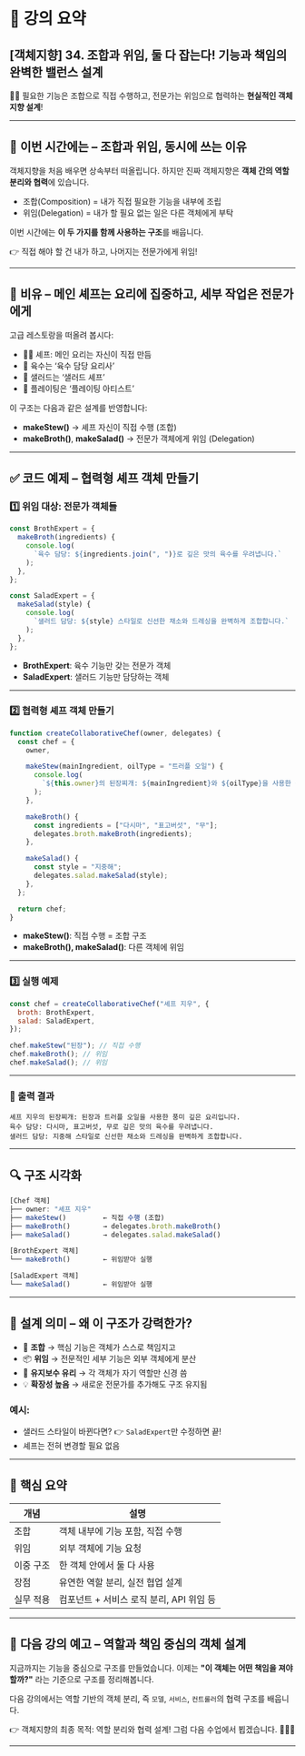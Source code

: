# 📘 강의 요약

## \[객체지향] 34. 조합과 위임, 둘 다 잡는다! 기능과 책임의 완벽한 밸런스 설계

👨‍🍳 필요한 기능은 조합으로 직접 수행하고,
전문가는 위임으로 협력하는 **현실적인 객체지향 설계**!

---

## 🧠 이번 시간에는 – 조합과 위임, 동시에 쓰는 이유

객체지향을 처음 배우면 상속부터 떠올립니다.
하지만 진짜 객체지향은 **객체 간의 역할 분리와 협력**에 있습니다.

- 조합(Composition) = 내가 직접 필요한 기능을 내부에 조립
- 위임(Delegation) = 내가 할 필요 없는 일은 다른 객체에게 부탁

이번 시간에는 **이 두 가지를 함께 사용하는 구조**를 배웁니다.

👉 직접 해야 할 건 내가 하고, 나머지는 전문가에게 위임!

---

## 🍱 비유 – 메인 셰프는 요리에 집중하고, 세부 작업은 전문가에게

고급 레스토랑을 떠올려 봅시다:

- 👨‍🍳 셰프: 메인 요리는 자신이 직접 만듬
- 🧂 육수는 ‘육수 담당 요리사’
- 🥗 샐러드는 ‘샐러드 셰프’
- 🎨 플레이팅은 ‘플레이팅 아티스트’

이 구조는 다음과 같은 설계를 반영합니다:

- **makeStew()** → 셰프 자신이 직접 수행 (조합)
- **makeBroth()**, **makeSalad()** → 전문가 객체에게 위임 (Delegation)

---

## ✅ 코드 예제 – 협력형 셰프 객체 만들기

### 1️⃣ 위임 대상: 전문가 객체들

```js
const BrothExpert = {
  makeBroth(ingredients) {
    console.log(
      `육수 담당: ${ingredients.join(", ")}로 깊은 맛의 육수를 우려냅니다.`
    );
  },
};

const SaladExpert = {
  makeSalad(style) {
    console.log(
      `샐러드 담당: ${style} 스타일로 신선한 채소와 드레싱을 완벽하게 조합합니다.`
    );
  },
};
```

- **BrothExpert**: 육수 기능만 갖는 전문가 객체
- **SaladExpert**: 샐러드 기능만 담당하는 객체

---

### 2️⃣ 협력형 셰프 객체 만들기

```js
function createCollaborativeChef(owner, delegates) {
  const chef = {
    owner,

    makeStew(mainIngredient, oilType = "트러플 오일") {
      console.log(
        `${this.owner}의 된장찌개: ${mainIngredient}와 ${oilType}을 사용한 풍미 깊은 요리입니다.`
      );
    },

    makeBroth() {
      const ingredients = ["다시마", "표고버섯", "무"];
      delegates.broth.makeBroth(ingredients);
    },

    makeSalad() {
      const style = "지중해";
      delegates.salad.makeSalad(style);
    },
  };

  return chef;
}
```

- **makeStew()**: 직접 수행 = 조합 구조
- **makeBroth(), makeSalad()**: 다른 객체에 위임

---

### 3️⃣ 실행 예제

```js
const chef = createCollaborativeChef("셰프 지우", {
  broth: BrothExpert,
  salad: SaladExpert,
});

chef.makeStew("된장"); // 직접 수행
chef.makeBroth(); // 위임
chef.makeSalad(); // 위임
```

---

### 🧪 출력 결과

```
셰프 지우의 된장찌개: 된장과 트러플 오일을 사용한 풍미 깊은 요리입니다.
육수 담당: 다시마, 표고버섯, 무로 깊은 맛의 육수를 우려냅니다.
샐러드 담당: 지중해 스타일로 신선한 채소와 드레싱을 완벽하게 조합합니다.
```

---

## 🔍 구조 시각화

```js
[Chef 객체]
├── owner: "셰프 지우"
├── makeStew()         ← 직접 수행 (조합)
├── makeBroth()        → delegates.broth.makeBroth()
├── makeSalad()        → delegates.salad.makeSalad()

[BrothExpert 객체]
└── makeBroth()        ← 위임받아 실행

[SaladExpert 객체]
└── makeSalad()        ← 위임받아 실행
```

---

## 🧠 설계 의미 – 왜 이 구조가 강력한가?

- 🎯 **조합** → 핵심 기능은 객체가 스스로 책임지고
- 📦 **위임** → 전문적인 세부 기능은 외부 객체에게 분산
- 🔄 **유지보수 유리** → 각 객체가 자기 역할만 신경 씀
- 💡 **확장성 높음** → 새로운 전문가를 추가해도 구조 유지됨

### 예시:

- 샐러드 스타일이 바뀐다면? 👉 `SaladExpert`만 수정하면 끝!
- 셰프는 전혀 변경할 필요 없음

---

## 📌 핵심 요약

| 개념      | 설명                                     |
| --------- | ---------------------------------------- |
| 조합      | 객체 내부에 기능 포함, 직접 수행         |
| 위임      | 외부 객체에 기능 요청                    |
| 이중 구조 | 한 객체 안에서 둘 다 사용                |
| 장점      | 유연한 역할 분리, 실전 협업 설계         |
| 실무 적용 | 컴포넌트 + 서비스 로직 분리, API 위임 등 |

---

## 🚀 다음 강의 예고 – 역할과 책임 중심의 객체 설계

지금까지는 기능을 중심으로 구조를 만들었습니다.
이제는 **"이 객체는 어떤 책임을 져야 할까?"** 라는 기준으로 구조를 정리해봅니다.

다음 강의에서는 역할 기반의 객체 분리,
즉 `모델`, `서비스`, `컨트롤러`의 협력 구조를 배웁니다.

👉 객체지향의 최종 목적: 역할 분리와 협력 설계!
그럼 다음 수업에서 뵙겠습니다. 👩‍🍳✨

---
